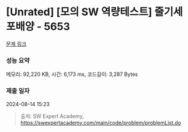 # [Unrated] [모의 SW 역량테스트] 줄기세포배양 - 5653 

[문제 링크](https://swexpertacademy.com/main/code/problem/problemDetail.do?contestProbId=AWXRJ8EKe48DFAUo) 

### 성능 요약

메모리: 92,220 KB, 시간: 6,173 ms, 코드길이: 3,287 Bytes

### 제출 일자

2024-08-14 15:23



> 출처: SW Expert Academy, https://swexpertacademy.com/main/code/problem/problemList.do